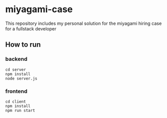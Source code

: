# miyagami-case

This repository includes my personal solution for the miyagami hiring case for a fullstack developer

## How to run

### backend

```
cd server
npm install
node server.js
```

### frontend

```
cd client
npm install
npm run start
```
